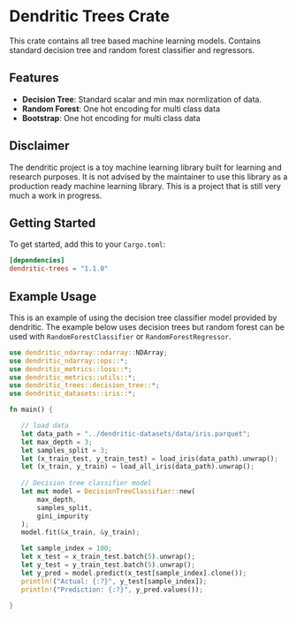  # Dendritic Trees Crate

 This crate contains all tree based machine learning models.
 Contains standard decision tree and random forest classifier and regressors.

 ## Features
 - **Decision Tree**: Standard scalar and min max normlization of data.
 - **Random Forest**: One hot encoding for multi class data
 - **Bootstrap**: One hot encoding for multi class data

 ## Disclaimer
 The dendritic project is a toy machine learning library built for learning and research purposes.
 It is not advised by the maintainer to use this library as a production ready machine learning library.
 This is a project that is still very much a work in progress.

 ## Getting Started
 To get started, add this to your `Cargo.toml`:
 ```toml
 [dependencies]
 dendritic-trees = "1.1.0"
 ```
 ## Example Usage
 This is an example of using the decision tree classifier model provided by dendritic.
 The example below uses decision trees but random forest can be used with  `RandomForestClassifier` or `RandomForestRegressor`.
 ```rust
 use dendritic_ndarray::ndarray::NDArray;
 use dendritic_ndarray::ops::*;
 use dendritic_metrics::loss::*;
 use dendritic_metrics::utils::*;
 use dendritic_trees::decision_tree::*;
 use dendritic_datasets::iris::*;
 
 fn main() {

    // load data
    let data_path = "../dendritic-datasets/data/iris.parquet";
    let max_depth = 3;
    let samples_split = 3; 
    let (x_train_test, y_train_test) = load_iris(data_path).unwrap();
    let (x_train, y_train) = load_all_iris(data_path).unwrap();
    
    // Decision tree classifier model
    let mut model = DecisionTreeClassifier::new(
        max_depth, 
        samples_split, 
        gini_impurity
    );
    model.fit(&x_train, &y_train);

    let sample_index = 100;
    let x_test = x_train_test.batch(5).unwrap();
    let y_test = y_train_test.batch(5).unwrap();
    let y_pred = model.predict(x_test[sample_index].clone());
    println!("Actual: {:?}", y_test[sample_index]);
    println!("Prediction: {:?}", y_pred.values()); 

 }
 ```